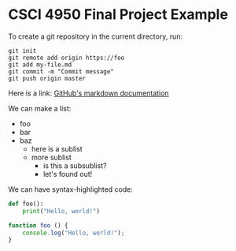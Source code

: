 CSCI 4950 Final Project Example
===============================

To create a git repository in the
current directory, run:

```
git init
git remote add origin https://foo
git add my-file.md
git commit -m "Commit message"
git push origin master
```

Here is a link:
[GitHub's markdown documentation](https://docs.github.com/en/get-started/writing-on-github/getting-started-with-writing-and-formatting-on-github/basic-writing-and-formatting-syntax)

We can make a list:
* foo
* bar
* baz
  - here is a sublist
  - more sublist
    - is this a subsublist?
    - let's found out!


We can have syntax-highlighted code:

```python
def foo():
    print("Hello, world!")
```

```javascript
function foo () {
    console.log("Hello, world!");
}
```